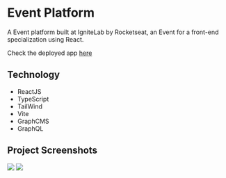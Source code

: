 # Event Platform

A Event platform built at IgniteLab by Rocketseat, an Event for a front-end specialization using React.

Check the deployed app <a href="https://ignite-lab-event-platform-five.vercel.app/" target="_blank">here</a>

## Technology

* ReactJS
* TypeScript
* TailWind
* Vite
* GraphCMS
* GraphQL 

## Project Screenshots

  <img src="https://github.com/bruflor/IgniteLab-event-platform/blob/master/event-platform/src/assets/Screenshot%201.png"/>
  <img src="https://github.com/bruflor/IgniteLab-event-platform/blob/master/event-platform/src/assets/Screenshot%202.png"/>


